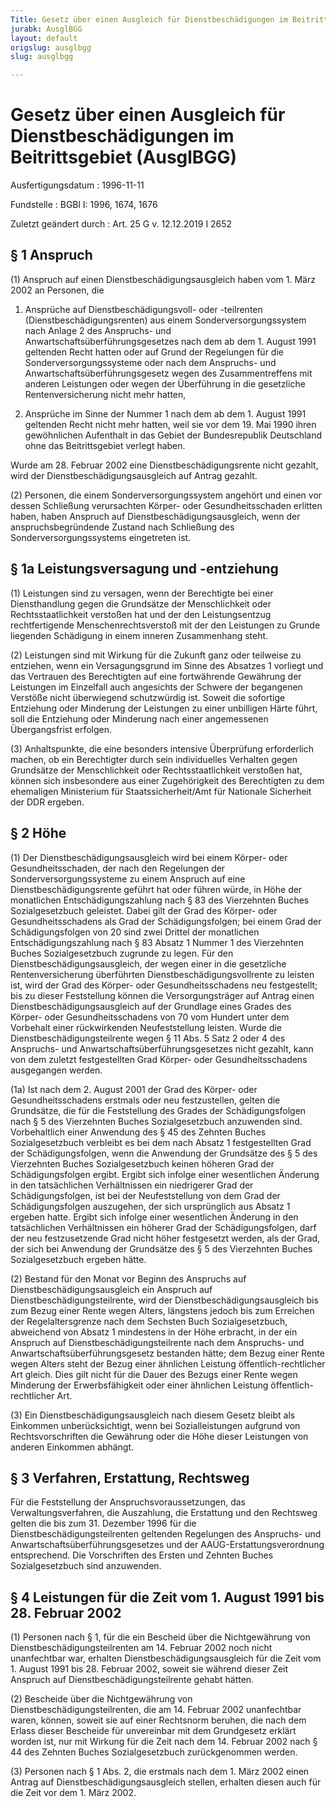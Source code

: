 ```yaml
---
Title: Gesetz über einen Ausgleich für Dienstbeschädigungen im Beitrittsgebiet
jurabk: AusglBGG
layout: default
origslug: ausglbgg
slug: ausglbgg

---
```


# Gesetz über einen Ausgleich für Dienstbeschädigungen im Beitrittsgebiet (AusglBGG)

Ausfertigungsdatum
:   1996-11-11

Fundstelle
:   BGBl I: 1996, 1674, 1676

Zuletzt geändert durch
:   Art. 25 G v. 12.12.2019 I 2652


## § 1 Anspruch

(1) Anspruch auf einen Dienstbeschädigungsausgleich haben vom 1. März 2002 an Personen, die

1.  Ansprüche auf Dienstbeschädigungsvoll- oder -teilrenten (Dienstbeschädigungsrenten) aus einem Sonderversorgungssystem nach Anlage 2 des Anspruchs- und Anwartschaftsüberführungsgesetzes nach dem ab dem 1. August 1991 geltenden Recht hatten oder auf Grund der Regelungen für die Sonderversorgungssysteme oder nach dem Anspruchs- und Anwartschaftsüberführungsgesetz wegen des Zusammentreffens mit anderen Leistungen oder wegen der Überführung in die gesetzliche Rentenversicherung nicht mehr hatten,


2.  Ansprüche im Sinne der Nummer 1 nach dem ab dem 1. August 1991 geltenden Recht nicht mehr hatten, weil sie vor dem 19. Mai 1990 ihren gewöhnlichen Aufenthalt in das Gebiet der Bundesrepublik Deutschland ohne das Beitrittsgebiet verlegt haben.



Wurde am 28. Februar 2002 eine Dienstbeschädigungsrente nicht gezahlt, wird der Dienstbeschädigungsausgleich auf Antrag gezahlt.

(2) Personen, die einem Sonderversorgungssystem angehört und einen vor dessen Schließung verursachten Körper- oder Gesundheitsschaden erlitten haben, haben Anspruch auf Dienstbeschädigungsausgleich, wenn der anspruchsbegründende Zustand nach Schließung des Sonderversorgungssystems eingetreten ist.


## § 1a Leistungsversagung und -entziehung

(1) Leistungen sind zu versagen, wenn der Berechtigte bei einer Diensthandlung gegen die Grundsätze der Menschlichkeit oder Rechtsstaatlichkeit verstoßen hat und der den Leistungsentzug rechtfertigende Menschenrechtsverstoß mit der den Leistungen zu Grunde liegenden Schädigung in einem inneren Zusammenhang steht.

(2) Leistungen sind mit Wirkung für die Zukunft ganz oder teilweise zu entziehen, wenn ein Versagungsgrund im Sinne des Absatzes 1 vorliegt und das Vertrauen des Berechtigten auf eine fortwährende Gewährung der Leistungen im Einzelfall auch angesichts der Schwere der begangenen Verstöße nicht überwiegend schutzwürdig ist. Soweit die sofortige Entziehung oder Minderung der Leistungen zu einer unbilligen Härte führt, soll die Entziehung oder Minderung nach einer angemessenen Übergangsfrist erfolgen.

(3) Anhaltspunkte, die eine besonders intensive Überprüfung erforderlich machen, ob ein Berechtigter durch sein individuelles Verhalten gegen Grundsätze der Menschlichkeit oder Rechtsstaatlichkeit verstoßen hat, können sich insbesondere aus einer Zugehörigkeit des Berechtigten zu dem ehemaligen Ministerium für Staatssicherheit/Amt für Nationale Sicherheit der DDR ergeben.


## § 2 Höhe

(1) Der Dienstbeschädigungsausgleich wird bei einem Körper- oder Gesundheitsschaden, der nach den Regelungen der Sonderversorgungssysteme zu einem Anspruch auf eine Dienstbeschädigungsrente geführt hat oder führen würde, in Höhe der monatlichen Entschädigungszahlung nach § 83 des Vierzehnten Buches Sozialgesetzbuch geleistet. Dabei gilt der Grad des Körper- oder Gesundheitsschadens als Grad der Schädigungsfolgen; bei einem Grad der Schädigungsfolgen von 20 sind zwei Drittel der monatlichen Entschädigungszahlung nach § 83 Absatz 1 Nummer 1 des Vierzehnten Buches Sozialgesetzbuch zugrunde zu legen. Für den Dienstbeschädigungsausgleich, der wegen einer in die gesetzliche Rentenversicherung überführten Dienstbeschädigungsvollrente zu leisten ist, wird der Grad des Körper- oder Gesundheitsschadens neu festgestellt; bis zu dieser Feststellung können die Versorgungsträger auf Antrag einen Dienstbeschädigungsausgleich auf der Grundlage eines Grades des Körper- oder Gesundheitsschadens von 70 vom Hundert unter dem Vorbehalt einer rückwirkenden Neufeststellung leisten. Wurde die Dienstbeschädigungsteilrente wegen § 11 Abs. 5 Satz 2 oder 4 des Anspruchs- und Anwartschaftsüberführungsgesetzes nicht gezahlt, kann von dem zuletzt festgestellten Grad Körper- oder Gesundheitsschadens ausgegangen werden.

(1a) Ist nach dem 2. August 2001 der Grad des Körper- oder Gesundheitsschadens erstmals oder neu festzustellen, gelten die Grundsätze, die für die Feststellung des Grades der Schädigungsfolgen nach § 5 des Vierzehnten Buches Sozialgesetzbuch anzuwenden sind. Vorbehaltlich einer Anwendung des § 45 des Zehnten Buches Sozialgesetzbuch verbleibt es bei dem nach Absatz 1 festgestellten Grad der Schädigungsfolgen, wenn die Anwendung der Grundsätze des § 5 des Vierzehnten Buches Sozialgesetzbuch keinen höheren Grad der Schädigungsfolgen ergibt. Ergibt sich infolge einer wesentlichen Änderung in den tatsächlichen Verhältnissen ein niedrigerer Grad der Schädigungsfolgen, ist bei der Neufeststellung von dem Grad der Schädigungsfolgen auszugehen, der sich ursprünglich aus Absatz 1 ergeben hatte. Ergibt sich infolge einer wesentlichen Änderung in den tatsächlichen Verhältnissen ein höherer Grad der Schädigungsfolgen, darf der neu festzusetzende Grad nicht höher festgesetzt werden, als der Grad, der sich bei Anwendung der Grundsätze des § 5 des Vierzehnten Buches Sozialgesetzbuch ergeben hätte.

(2) Bestand für den Monat vor Beginn des Anspruchs auf Dienstbeschädigungsausgleich ein Anspruch auf Dienstbeschädigungsteilrente, wird der Dienstbeschädigungsausgleich bis zum Bezug einer Rente wegen Alters, längstens jedoch bis zum Erreichen der Regelaltersgrenze nach dem Sechsten Buch Sozialgesetzbuch, abweichend von Absatz 1 mindestens in der Höhe erbracht, in der ein Anspruch auf Dienstbeschädigungsteilrente nach dem Anspruchs- und Anwartschaftsüberführungsgesetz bestanden hätte;
dem Bezug einer Rente wegen Alters steht der Bezug einer ähnlichen Leistung öffentlich-rechtlicher Art gleich.              Dies gilt nicht für die Dauer des Bezugs einer Rente wegen Minderung der Erwerbsfähigkeit oder einer ähnlichen Leistung öffentlich-rechtlicher Art.

(3) Ein Dienstbeschädigungsausgleich nach diesem Gesetz bleibt als Einkommen unberücksichtigt, wenn bei Sozialleistungen aufgrund von Rechtsvorschriften die Gewährung oder die Höhe dieser Leistungen von anderen Einkommen abhängt.


## § 3 Verfahren, Erstattung, Rechtsweg

Für die Feststellung der Anspruchsvoraussetzungen, das Verwaltungsverfahren, die Auszahlung, die Erstattung und den Rechtsweg gelten die bis zum 31. Dezember 1996 für die Dienstbeschädigungsteilrenten geltenden Regelungen des Anspruchs- und Anwartschaftsüberführungsgesetzes und der AAÜG-Erstattungsverordnung entsprechend. Die Vorschriften des Ersten und Zehnten Buches Sozialgesetzbuch sind anzuwenden.


## § 4 Leistungen für die Zeit vom 1. August 1991 bis 28. Februar 2002

(1) Personen nach § 1, für die ein Bescheid über die Nichtgewährung von Dienstbeschädigungsteilrenten am 14. Februar 2002 noch nicht unanfechtbar war, erhalten Dienstbeschädigungsausgleich für die Zeit vom 1. August 1991 bis 28. Februar 2002, soweit sie während dieser Zeit Anspruch auf Dienstbeschädigungsteilrente gehabt hätten.

(2) Bescheide über die Nichtgewährung von Dienstbeschädigungsteilrenten, die am 14. Februar 2002 unanfechtbar waren, können, soweit sie auf einer Rechtsnorm beruhen, die nach dem Erlass dieser Bescheide für unvereinbar mit dem Grundgesetz erklärt worden ist, nur mit Wirkung für die Zeit nach dem 14. Februar 2002 nach § 44 des Zehnten Buches Sozialgesetzbuch zurückgenommen werden.

(3) Personen nach § 1 Abs. 2, die erstmals nach dem 1. März 2002 einen Antrag auf Dienstbeschädigungsausgleich stellen, erhalten diesen auch für die Zeit vor dem 1. März 2002.

